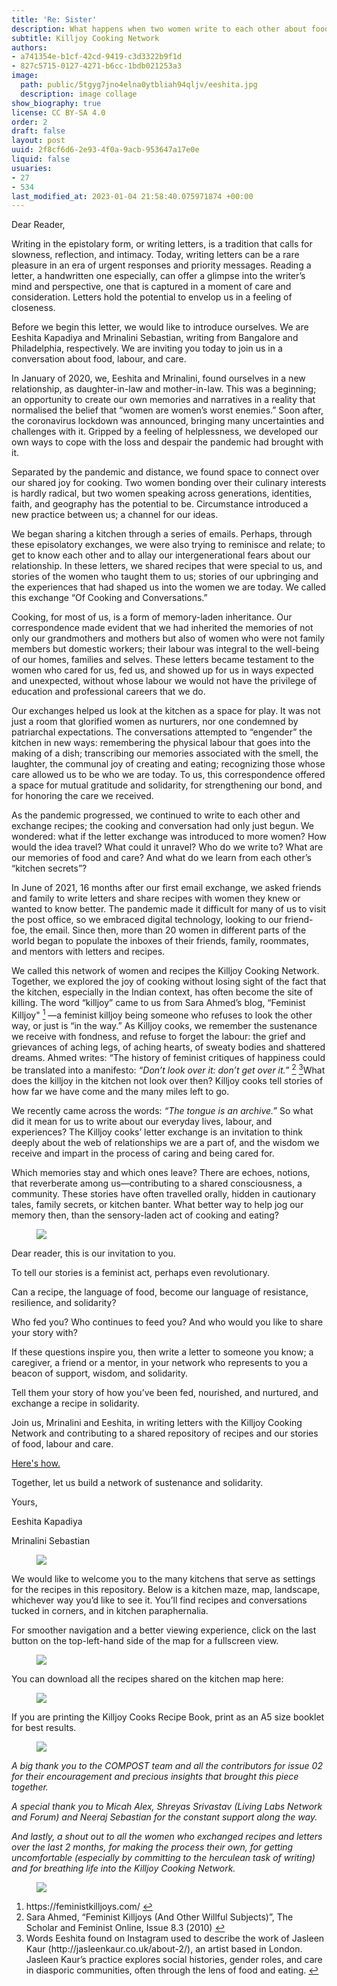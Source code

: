 ```yaml
---
title: 'Re: Sister'
description: What happens when two women write to each other about food?
subtitle: Killjoy Cooking Network
authors:
- a741354e-b1cf-42cd-9419-c3d3322b9f1d
- 827c5715-0127-4271-b6cc-1bdb021253a3
image:
  path: public/5tgyg7jno4elna0ytbliah94qljv/eeshita.jpg
  description: image collage
show_biography: true
license: CC BY-SA 4.0
order: 2
draft: false
layout: post
uuid: 2f8cf6d6-2e93-4f0a-9acb-953647a17e0e
liquid: false
usuaries:
- 27
- 534
last_modified_at: 2023-01-04 21:58:40.075971874 +00:00
---
```


<p>Dear Reader,</p><p>Writing in the epistolary form, or writing letters, is a tradition that calls for slowness, reflection, and intimacy. Today, writing letters can be a rare pleasure in an era of urgent responses and priority messages. Reading a letter, a handwritten one especially, can offer a glimpse into the writer’s mind and perspective, one that is captured in a moment of care and consideration. Letters hold the potential to envelop us in a feeling of closeness.</p><p>Before we begin this letter, we would like to introduce ourselves. We are Eeshita Kapadiya and Mrinalini Sebastian, writing from Bangalore and Philadelphia, respectively. We are inviting you today to join us in a conversation about food, labour, and care.</p><p>In January of 2020, we, Eeshita and Mrinalini, found ourselves in a new relationship, as daughter-in-law and mother-in-law. This was a beginning; an opportunity to create our own memories and narratives in a reality that normalised the belief that “women are women’s worst enemies.” Soon after, the coronavirus lockdown was announced, bringing many uncertainties and challenges with it. Gripped by a feeling of helplessness, we developed our own ways to cope with the loss and despair the pandemic had brought with it.</p><p>Separated by the pandemic and distance, we found space to connect over our shared joy for cooking. Two women bonding over their culinary interests is hardly radical, but two women speaking across generations, identities, faith, and geography has the potential to be. Circumstance introduced a new practice between us; a channel for our ideas.</p><p>We began sharing a kitchen through a series of emails. Perhaps, through these episolatory exchanges, we were also trying to reminisce and relate; to get to know each other and to allay our intergenerational fears about our relationship. In these letters, we shared recipes that were special to us, and stories of the women who taught them to us; stories of our upbringing and the experiences that had shaped us into the women we are today. We called this exchange “Of Cooking and Conversations.”</p><p>Cooking, for most of us, is a form of memory-laden inheritance. Our correspondence made evident that we had inherited the memories of not only our grandmothers and mothers but also of women who were not family members but domestic workers; their labour was integral to the well-being of our homes, families and selves. These letters became testament to the women who cared for us, fed us, and showed up for us in ways expected and unexpected, without whose labour we would not have the privilege of education and professional careers that we do.</p><p>Our exchanges helped us look at the kitchen as a space for play. It was not just a room that glorified women as nurturers, nor one condemned by patriarchal expectations. The conversations attempted to “engender” the kitchen in new ways: remembering the physical labour that goes into the making of a dish; transcribing our memories associated with the smell, the laughter, the communal joy of creating and eating; recognizing those whose care allowed us to be who we are today. To us, this correspondence offered a space for mutual gratitude and solidarity, for strengthening our bond, and for honoring the care we received.</p><p>As the pandemic progressed, we continued to write to each other and exchange recipes; the cooking and conversation had only just begun. We wondered: what if the letter exchange was introduced to more women? How would the idea travel? What could it unravel? Who do we write to? What are our memories of food and care? And what do we learn from each other’s “kitchen secrets”?</p><p>In June of 2021, 16 months after our first email exchange, we asked friends and family to write letters and share recipes with women they knew or wanted to know better. The pandemic made it difficult for many of us to visit the post office, so we embraced digital technology, looking to our friend-foe, the email. Since then, more than 20 women in different parts of the world began to populate the inboxes of their friends, family, roommates, and mentors with letters and recipes.</p><p>We called this network of women and recipes the Killjoy Cooking Network. Together, we explored the joy of cooking without losing sight of the fact that the kitchen, especially in the Indian context, has often become the site of killing. The word “killjoy” came to us from Sara Ahmed’s blog, “Feminist Killjoy" <a href="#fn1" id="fnef1"><sup>1</sup></a> —a feminist killjoy being someone who refuses to look the other way, or just is “in the way.” As Killjoy cooks, we remember the sustenance we receive with fondness, and refuse to forget the labour: the grief and grievances of aching legs, of aching hearts, of sweaty bodies and shattered dreams. Ahmed writes: “The history of feminist critiques of happiness could be translated into a manifesto: <em>“Don’t look over it: don’t get over it.”</em> <a href="#fn2" id="fnef2"><sup>2</sup></a> <a href="#fn3" id="fnef3"><sup>3</sup></a>What does the killjoy in the kitchen not look over then? Killjoy cooks tell stories of how far we have come and the many miles left to go.</p><p>We recently came across the words: <em>“The tongue is an archive.”</em>  So what did it mean for us to write about our everyday lives, labour, and experiences? The Killjoy cooks’ letter exchange is an invitation to think deeply about the web of relationships we are a part of, and the wisdom we receive and impart in the process of caring and being cared for.</p><p>Which memories stay and which ones leave? There are echoes, notions, that reverberate among us—contributing to a shared consciousness, a community. These stories have often travelled orally, hidden in cautionary tales, family secrets, or kitchen banter. What better way to help jog our memory then, than the sensory-laden act of cooking and eating?</p><figure><img src="https://panel.sutty.nl/rails/active_storage/blobs/eyJfcmFpbHMiOnsibWVzc2FnZSI6IkJBaHBBaE5DIiwiZXhwIjpudWxsLCJwdXIiOiJibG9iX2lkIn19--5955aae1934b80529f237dd723ca68fbed1f0c10/72-colornettles.gif" class="img-fluid"></figure><p></p><p>Dear reader, this is our invitation to you.</p><p>To tell our stories is a feminist act, perhaps even revolutionary.</p><p>Can a recipe, the language of food, become our language of resistance, resilience, and solidarity?</p><p>Who fed you? Who continues to feed you? And who would you like to share your story with?</p><p>If these questions inspire you, then write a letter to someone you know; a caregiver, a friend or a mentor, in your network who represents to you a beacon of support, wisdom, and solidarity.</p><p>Tell them your story of how you’ve been fed, nourished, and nurtured, and exchange a recipe in solidarity.</p><p>Join us, Mrinalini and Eeshita, in writing letters with the Killjoy Cooking Network and contributing to a shared repository of recipes and our stories of food, labour and care.</p><p><a href="https://killjoycooking.network" rel="noopener" referrerpolicy="strict-origin-when-cross-origin">Here's how.</a></p><p>Together, let us build a network of sustenance and solidarity.</p><p>Yours,</p><p>Eeshita Kapadiya</p><p>Mrinalini Sebastian</p><figure><img src="https://panel.sutty.nl/rails/active_storage/blobs/eyJfcmFpbHMiOnsibWVzc2FnZSI6IkJBaHBBaFJDIiwiZXhwIjpudWxsLCJwdXIiOiJibG9iX2lkIn19--77021e183b200ed1505c02db60b247e6be8d9179/star-leaf.gif" class="img-fluid"></figure><p></p><p>We would like to welcome you to the many kitchens that serve as settings for the recipes in this repository. Below is a kitchen maze, map, landscape, whichever way you’d like to see it. You’ll find recipes and conversations tucked in corners, and in kitchen paraphernalia.</p><p>For smoother navigation and a better viewing experience, click on the last button on the top-left-hand side of the map for a fullscreen view.</p><figure><img src="https://panel.sutty.nl/rails/active_storage/blobs/eyJfcmFpbHMiOnsibWVzc2FnZSI6IkJBaHBBaGhDIiwiZXhwIjpudWxsLCJwdXIiOiJibG9iX2lkIn19--6278bccd159196657f5130eb8864ad2ad206be7d/map-image.png" class="img-fluid"></figure><p></p><p>You can download all the recipes shared on the kitchen map here:</p><figure><img src="https://panel.sutty.nl/rails/active_storage/blobs/eyJfcmFpbHMiOnsibWVzc2FnZSI6IkJBaHBBaFZDIiwiZXhwIjpudWxsLCJwdXIiOiJibG9iX2lkIn19--0f546b192687baaff96c904a2efaa85240193b3e/killjoy_cooks_recipe_book_cover.jpg" class="img-fluid"></figure><p></p><p>If you are printing the Killjoy Cooks Recipe Book, print as an A5 size booklet for best results.</p><figure><img src="https://panel.sutty.nl/rails/active_storage/blobs/eyJfcmFpbHMiOnsibWVzc2FnZSI6IkJBaHBBaFpDIiwiZXhwIjpudWxsLCJwdXIiOiJibG9iX2lkIn19--7e9019df733e7ddac56eadd4cbbd5f42e54ece09/black-berry.gif" class="img-fluid"></figure><p></p><p><em>A big thank you to the COMPOST team and all the contributors for issue 02 for their encouragement and precious insights that brought this piece together.</em></p><p><em>A special thank you to Micah Alex, Shreyas Srivastav (Living Labs Network and Forum) and Neeraj Sebastian for the constant support along the way.</em></p><p><em>And lastly, a shout out to all the women who exchanged recipes and letters over the last 2 months, for making the process their own, for getting uncomfortable (especially by committing to the herculean task of writing) and for breathing life into the Killjoy Cooking Network.</em></p><figure><img src="https://panel.sutty.nl/rails/active_storage/blobs/eyJfcmFpbHMiOnsibWVzc2FnZSI6IkJBaHBBaGRDIiwiZXhwIjpudWxsLCJwdXIiOiJibG9iX2lkIn19--7d257f99fae398df7a1e31995b96615b8b9689db/72pixelstick.gif" class="img-fluid"></figure><p></p><ol>
<li id="fn1">https://feministkilljoys.com/ <a href="#fnef1">↩︎︎</a>
</li>
<li id="fn2">Sara Ahmed, “Feminist Killjoys (And Other Willful Subjects)”, The Scholar and Feminist Online, Issue 8.3 (2010) <a href="#fnef2">↩︎︎</a>
</li>
<li id="fn3">Words Eeshita found on Instagram used to describe the work of Jasleen Kaur (http://jasleenkaur.co.uk/about-2/), an artist based in London. Jasleen Kaur’s practice explores social histories, gender roles, and care in diasporic communities, often through the lens of food and eating. <a href="#fnef3">↩︎︎</a>
</li>
</ol>
